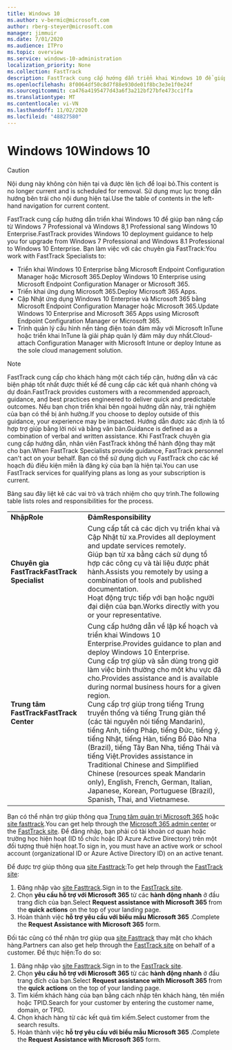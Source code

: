 ```yaml
---
title: Windows 10
ms.author: v-bermic@microsoft.com
author: rberg-steyer@microsoft.com
manager: jimmuir
ms.date: 7/01/2020
ms.audience: ITPro
ms.topic: overview
ms.service: windows-10-administration
localization_priority: None
ms.collection: FastTrack
description: FastTrack cung cấp hướng dẫn triển khai Windows 10 để giúp bạn nâng cấp từ Windows 7 Professional và Windows 8,1 Professional sang Windows 10 Enterprise.
ms.openlocfilehash: 8f0064df50c8d7f88e930de01f8bc3e3e1f0e24f
ms.sourcegitcommit: ca476a4195477d43a6f3a212bf27bfe473cc1ffa
ms.translationtype: MT
ms.contentlocale: vi-VN
ms.lasthandoff: 11/02/2020
ms.locfileid: "48827580"
---
```

# <a name="windows-10"></a><span data-ttu-id="be4c5-103">Windows 10</span><span class="sxs-lookup"><span data-stu-id="be4c5-103">Windows 10</span></span>

> [!CAUTION]
> <span data-ttu-id="be4c5-104">Nội dung này không còn hiện tại và được lên lịch để loại bỏ.</span><span class="sxs-lookup"><span data-stu-id="be4c5-104">This content is no longer current and is scheduled for removal.</span></span> <span data-ttu-id="be4c5-105">Sử dụng mục lục trong dẫn hướng bên trái cho nội dung hiện tại.</span><span class="sxs-lookup"><span data-stu-id="be4c5-105">Use the table of contents in the left-hand navigation for current content.</span></span>

<span data-ttu-id="be4c5-106">FastTrack cung cấp hướng dẫn triển khai Windows 10 để giúp bạn nâng cấp từ Windows 7 Professional và Windows 8,1 Professional sang Windows 10 Enterprise.</span><span class="sxs-lookup"><span data-stu-id="be4c5-106">FastTrack provides Windows 10 deployment guidance to help you for upgrade from Windows 7 Professional and Windows 8.1 Professional to Windows 10 Enterprise.</span></span> <span data-ttu-id="be4c5-107">Bạn làm việc với các chuyên gia FastTrack:</span><span class="sxs-lookup"><span data-stu-id="be4c5-107">You work with FastTrack Specialists to:</span></span>

- <span data-ttu-id="be4c5-108">Triển khai Windows 10 Enterprise bằng Microsoft Endpoint Configuration Manager hoặc Microsoft 365.</span><span class="sxs-lookup"><span data-stu-id="be4c5-108">Deploy Windows 10 Enterprise using Microsoft Endpoint Configuration Manager or Microsoft 365.</span></span>
- <span data-ttu-id="be4c5-109">Triển khai ứng dụng Microsoft 365.</span><span class="sxs-lookup"><span data-stu-id="be4c5-109">Deploy Microsoft 365 Apps.</span></span> 
- <span data-ttu-id="be4c5-110">Cập Nhật ứng dụng Windows 10 Enterprise và Microsoft 365 bằng Microsoft Endpoint Configuration Manager hoặc Microsoft 365.</span><span class="sxs-lookup"><span data-stu-id="be4c5-110">Update Windows 10 Enterprise and Microsoft 365 Apps using Microsoft Endpoint Configuration Manager or Microsoft 365.</span></span>
- <span data-ttu-id="be4c5-111">Trình quản lý cấu hình nền tảng điện toán đám mây với Microsoft InTune hoặc triển khai InTune là giải pháp quản lý đám mây duy nhất.</span><span class="sxs-lookup"><span data-stu-id="be4c5-111">Cloud-attach Configuration Manager with Microsoft Intune or deploy Intune as the sole cloud management solution.</span></span>
  
> [!NOTE]
> <span data-ttu-id="be4c5-112">FastTrack cung cấp cho khách hàng một cách tiếp cận, hướng dẫn và các biện pháp tốt nhất được thiết kế để cung cấp các kết quả nhanh chóng và dự đoán.</span><span class="sxs-lookup"><span data-stu-id="be4c5-112">FastTrack provides customers with a recommended approach, guidance, and best practices engineered to deliver quick and predictable outcomes.</span></span> <span data-ttu-id="be4c5-113">Nếu bạn chọn triển khai bên ngoài hướng dẫn này, trải nghiệm của bạn có thể bị ảnh hưởng.</span><span class="sxs-lookup"><span data-stu-id="be4c5-113">If you choose to deploy outside of this guidance, your experience may be impacted.</span></span> <span data-ttu-id="be4c5-114">Hướng dẫn được xác định là tổ hợp trợ giúp bằng lời nói và bằng văn bản.</span><span class="sxs-lookup"><span data-stu-id="be4c5-114">Guidance is defined as a combination of verbal and written assistance.</span></span> <span data-ttu-id="be4c5-115">Khi FastTrack chuyên gia cung cấp hướng dẫn, nhân viên FastTrack không thể hành động thay mặt cho bạn.</span><span class="sxs-lookup"><span data-stu-id="be4c5-115">When FastTrack Specialists provide guidance, FastTrack personnel can't act on your behalf.</span></span> <span data-ttu-id="be4c5-116">Bạn có thể sử dụng dịch vụ FastTrack cho các kế hoạch đủ điều kiện miễn là đăng ký của bạn là hiện tại.</span><span class="sxs-lookup"><span data-stu-id="be4c5-116">You can use FastTrack services for qualifying plans as long as your subscription is current.</span></span>  
    
<span data-ttu-id="be4c5-117">Bảng sau đây liệt kê các vai trò và trách nhiệm cho quy trình.</span><span class="sxs-lookup"><span data-stu-id="be4c5-117">The following table lists roles and responsibilities for the process.</span></span>

|||
|:-----|:-----|
|<span data-ttu-id="be4c5-118">**Nhập**</span><span class="sxs-lookup"><span data-stu-id="be4c5-118">**Role**</span></span> <br/> |<span data-ttu-id="be4c5-119">**Đảm**</span><span class="sxs-lookup"><span data-stu-id="be4c5-119">**Responsibility**</span></span> <br/> |
|<span data-ttu-id="be4c5-120">**Chuyên gia FastTrack**</span><span class="sxs-lookup"><span data-stu-id="be4c5-120">**FastTrack Specialist**</span></span> <br/> |<span data-ttu-id="be4c5-121">Cung cấp tất cả các dịch vụ triển khai và Cập Nhật từ xa.</span><span class="sxs-lookup"><span data-stu-id="be4c5-121">Provides all deployment and update services remotely.</span></span>  <br/> <span data-ttu-id="be4c5-122">Giúp bạn từ xa bằng cách sử dụng tổ hợp các công cụ và tài liệu được phát hành.</span><span class="sxs-lookup"><span data-stu-id="be4c5-122">Assists you remotely by using a combination of tools and published documentation.</span></span> <br/> <span data-ttu-id="be4c5-123">Hoạt động trực tiếp với bạn hoặc người đại diện của bạn.</span><span class="sxs-lookup"><span data-stu-id="be4c5-123">Works directly with you or your representative.</span></span>|
|<span data-ttu-id="be4c5-124">**Trung tâm FastTrack**</span><span class="sxs-lookup"><span data-stu-id="be4c5-124">**FastTrack Center**</span></span>  <br/> |<span data-ttu-id="be4c5-125">Cung cấp hướng dẫn về lập kế hoạch và triển khai Windows 10 Enterprise.</span><span class="sxs-lookup"><span data-stu-id="be4c5-125">Provides guidance to plan and deploy Windows 10 Enterprise.</span></span>   <br/> <span data-ttu-id="be4c5-126">Cung cấp trợ giúp và sẵn dùng trong giờ làm việc bình thường cho một khu vực đã cho.</span><span class="sxs-lookup"><span data-stu-id="be4c5-126">Provides assistance and is available during normal business hours for a given region.</span></span> <br/> <span data-ttu-id="be4c5-127">Cung cấp trợ giúp trong tiếng Trung truyền thống và tiếng Trung giản thể (các tài nguyên nói tiếng Mandarin), tiếng Anh, tiếng Pháp, tiếng Đức, tiếng ý, tiếng Nhật, tiếng Hàn, tiếng Bồ Đào Nha (Brazil), tiếng Tây Ban Nha, tiếng Thái và tiếng Việt.</span><span class="sxs-lookup"><span data-stu-id="be4c5-127">Provides assistance in Traditional Chinese and Simplified Chinese (resources speak Mandarin only), English, French, German, Italian, Japanese, Korean, Portuguese (Brazil), Spanish, Thai, and Vietnamese.</span></span>|
 
<span data-ttu-id="be4c5-128">Bạn có thể nhận trợ giúp thông qua [Trung tâm quản trị Microsoft 365](https://go.microsoft.com/fwlink/?linkid=2032704) hoặc [site fasttrack](https://go.microsoft.com/fwlink/?linkid=780698).</span><span class="sxs-lookup"><span data-stu-id="be4c5-128">You can get help through the [Microsoft 365 admin center](https://go.microsoft.com/fwlink/?linkid=2032704) or the [FastTrack site](https://go.microsoft.com/fwlink/?linkid=780698).</span></span> <span data-ttu-id="be4c5-129">Để đăng nhập, bạn phải có tài khoản cơ quan hoặc trường học hiện hoạt (ID tổ chức hoặc ID Azure Active Directory) trên một đối tượng thuê hiện hoạt.</span><span class="sxs-lookup"><span data-stu-id="be4c5-129">To sign in, you must have an active work or school account (organizational ID or Azure Active Directory ID) on an active tenant.</span></span> 

<span data-ttu-id="be4c5-130">Để được trợ giúp thông qua [site Fasttrack](https://go.microsoft.com/fwlink/?linkid=780698):</span><span class="sxs-lookup"><span data-stu-id="be4c5-130">To get help through the [FastTrack site](https://go.microsoft.com/fwlink/?linkid=780698):</span></span> 
1.    <span data-ttu-id="be4c5-131">Đăng nhập vào [site Fasttrack](https://go.microsoft.com/fwlink/?linkid=780698).</span><span class="sxs-lookup"><span data-stu-id="be4c5-131">Sign in to the [FastTrack site](https://go.microsoft.com/fwlink/?linkid=780698).</span></span> 
2.    <span data-ttu-id="be4c5-132">Chọn **yêu cầu hỗ trợ với Microsoft 365** từ các **hành động nhanh** ở đầu trang đích của bạn.</span><span class="sxs-lookup"><span data-stu-id="be4c5-132">Select **Request assistance with Microsoft 365** from the **quick actions** on the top of your landing page.</span></span>
3.    <span data-ttu-id="be4c5-133">Hoàn thành việc **hỗ trợ yêu cầu với biểu mẫu Microsoft 365** .</span><span class="sxs-lookup"><span data-stu-id="be4c5-133">Complete the **Request Assistance with Microsoft 365** form.</span></span>
  
<span data-ttu-id="be4c5-134">Đối tác cũng có thể nhận trợ giúp qua [site Fasttrack](https://go.microsoft.com/fwlink/?linkid=780698) thay mặt cho khách hàng.</span><span class="sxs-lookup"><span data-stu-id="be4c5-134">Partners can also get help through the [FastTrack site](https://go.microsoft.com/fwlink/?linkid=780698) on behalf of a customer.</span></span> <span data-ttu-id="be4c5-135">Để thực hiện:</span><span class="sxs-lookup"><span data-stu-id="be4c5-135">To do so:</span></span>
1.    <span data-ttu-id="be4c5-136">Đăng nhập vào [site Fasttrack](https://go.microsoft.com/fwlink/?linkid=780698).</span><span class="sxs-lookup"><span data-stu-id="be4c5-136">Sign in to the [FastTrack site](https://go.microsoft.com/fwlink/?linkid=780698).</span></span> 
2.    <span data-ttu-id="be4c5-137">Chọn **yêu cầu hỗ trợ với Microsoft 365** từ các **hành động nhanh** ở đầu trang đích của bạn.</span><span class="sxs-lookup"><span data-stu-id="be4c5-137">Select **Request assistance with Microsoft 365** from the **quick actions** on the top of your landing page.</span></span>
3.    <span data-ttu-id="be4c5-138">Tìm kiếm khách hàng của bạn bằng cách nhập tên khách hàng, tên miền hoặc TPID.</span><span class="sxs-lookup"><span data-stu-id="be4c5-138">Search for your customer by entering the customer name, domain, or TPID.</span></span>
4.    <span data-ttu-id="be4c5-139">Chọn khách hàng từ các kết quả tìm kiếm.</span><span class="sxs-lookup"><span data-stu-id="be4c5-139">Select customer from the search results.</span></span>
5.    <span data-ttu-id="be4c5-140">Hoàn thành việc **hỗ trợ yêu cầu với biểu mẫu Microsoft 365** .</span><span class="sxs-lookup"><span data-stu-id="be4c5-140">Complete the **Request Assistance with Microsoft 365** form.</span></span>
 
